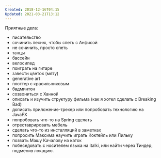 ```yaml
---
Created: 2018-12-16T04:15
Updated: 2021-03-21T13:12
---
```

Приятные дела:

- писательство
- сочинить песню, чтобы спеть с Анфисой
- не сочинить, просто спеть
- танцы
- бассейн
- велосипед
- поиграть на гитаре
- завести цветок (мяту)
- generative art
- плоттер с красильниковым
- бадминтон
- созвониться с Ханной
- описать и изучить структуру фильма (как я хотел сделать с Breaking Bad)
- дописать приложение-трекер или попробовать технологию на JavaFX
- попробовать что-то на Spring сделать
- отреставрировать мебель
- сделать что-то из инсталляций в заметках
- попросить Максима научить играть Коктейль или Лильку
- позвать Машу Качалову на каток
- побеседовать с носителем языка на italki, или найти через Тиндер, подменив локацию.